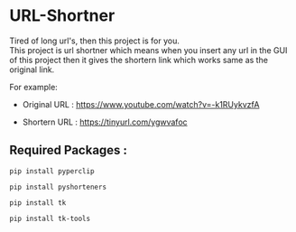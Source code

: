 # URL-Shortner

Tired of long url's, then this project is for you.<br>
This project is url shortner which means when you insert any url in the GUI of this project then it gives the shortern link which works same as the original link.

For example:
* Original URL : 
          https://www.youtube.com/watch?v=-k1RUykvzfA

* Shortern URL :
          https://tinyurl.com/ygwvafoc
          
## Required Packages :
```
pip install pyperclip
```
```
pip install pyshorteners
```
```
pip install tk
```
```
pip install tk-tools
```
